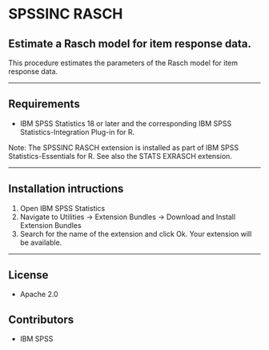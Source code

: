 # SPSSINC RASCH
## Estimate a Rasch model for item response data.
 This procedure estimates the parameters of the Rasch model for item response data.

---
Requirements
----
- IBM SPSS Statistics 18 or later and the corresponding IBM SPSS Statistics-Integration Plug-in for R.

Note: The SPSSINC RASCH extension is installed as part of IBM SPSS Statistics-Essentials for R. See also the STATS EXRASCH extension.

---
Installation intructions
----
1. Open IBM SPSS Statistics
2. Navigate to Utilities -> Extension Bundles -> Download and Install Extension Bundles
3. Search for the name of the extension and click Ok. Your extension will be available.

---
License
----

- Apache 2.0
                              
Contributors
----

  - IBM SPSS
